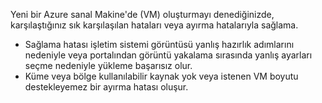 Yeni bir Azure sanal Makine'de (VM) oluşturmayı denediğinizde, karşılaştığınız sık karşılaşılan hataları veya ayırma hatalarıyla sağlama.

* Sağlama hatası işletim sistemi görüntüsü yanlış hazırlık adımlarını nedeniyle veya portalından görüntü yakalama sırasında yanlış ayarları seçme nedeniyle yükleme başarısız olur.
* Küme veya bölge kullanılabilir kaynak yok veya istenen VM boyutu destekleyemez bir ayırma hatası oluşur.

